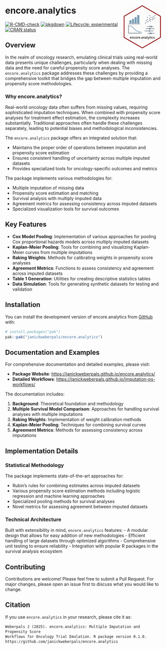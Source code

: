 
<!-- README.md is generated from README.Rmd. Please edit that file -->

# encore.analytics <img src="man/figures/logo.png" align="right" height="139" alt="" />

<!-- badges: start -->

[![R-CMD-check](https://github.com/janickweberpals/encore.analytics/actions/workflows/R-CMD-check.yaml/badge.svg)](https://github.com/janickweberpals/encore.analytics/actions/workflows/R-CMD-check.yaml)
[![pkgdown](https://github.com/janickweberpals/encore.analytics/workflows/pkgdown/badge.svg)](https://github.com/janickweberpals/encore.analytics/actions/workflows/pkgdown.yaml)
[![Lifecycle:
experimental](https://img.shields.io/badge/lifecycle-experimental-orange.svg)](https://lifecycle.r-lib.org/articles/stages.html#experimental)
[![CRAN
status](https://www.r-pkg.org/badges/version/encore.analytics)](https://CRAN.R-project.org/package=encore.analytics)
<!-- badges: end -->

## Overview

In the realm of oncology research, emulating clinical trials using
real-world data presents unique challenges, particularly when dealing
with missing data and the need for careful propensity score analyses.
The `encore.analytics` package addresses these challenges by providing a
comprehensive toolkit that bridges the gap between multiple imputation
and propensity score methodologies.

### Why encore.analytics?

Real-world oncology data often suffers from missing values, requiring
sophisticated imputation techniques. When combined with propensity score
analyses for treatment effect estimation, the complexity increases
substantially. Traditional approaches often handle these challenges
separately, leading to potential biases and methodological
inconsistencies.

The `encore.analytics` package offers an integrated solution that:

- Maintains the proper order of operations between imputation and
  propensity score estimation
- Ensures consistent handling of uncertainty across multiple imputed
  datasets
- Provides specialized tools for oncology-specific outcomes and metrics

The package implements various methodologies for:

- Multiple imputation of missing data
- Propensity score estimation and matching
- Survival analysis with multiply imputed data
- Agreement metrics for assessing consistency across imputed datasets
- Specialized visualization tools for survival outcomes

## Key Features

- **Cox Model Pooling**: Implementation of various approaches for
  pooling Cox proportional hazards models across multiply imputed
  datasets
- **Kaplan-Meier Pooling**: Tools for combining and visualizing
  Kaplan-Meier curves from multiple imputations
- **Raking Weights**: Methods for calibrating weights in propensity
  score analyses
- **Agreement Metrics**: Functions to assess consistency and agreement
  across imputed datasets
- **Table 1 Generation**: Utilities for creating descriptive statistics
  tables
- **Data Simulation**: Tools for generating synthetic datasets for
  testing and validation

## Installation

You can install the development version of encore.analytics from
[GitHub](https://github.com/) with:

``` r
# install.packages("pak")
pak::pak("janickweberpals/encore.analytics")
```

## Documentation and Examples

For comprehensive documentation and detailed examples, please visit:

- **Package Website**:
  <https://janickweberpals.github.io/encore.analytics/>
- **Detailed Workflows**:
  <https://janickweberpals.github.io/imputation-ps-workflows/>

The documentation includes:

1.  **Background**: Theoretical foundation and methodology
2.  **Multiple Survival Model Comparison**: Approaches for handling
    survival analyses with multiple imputations
3.  **Raking Weights**: Implementation of weight calibration methods
4.  **Kaplan-Meier Pooling**: Techniques for combining survival curves
5.  **Agreement Metrics**: Methods for assessing consistency across
    imputations

## Implementation Details

### Statistical Methodology

The package implements state-of-the-art approaches for:

- Rubin’s rules for combining estimates across imputed datasets
- Various propensity score estimation methods including logistic
  regression and machine learning approaches
- Specialized pooling methods for survival analyses
- Novel metrics for assessing agreement between imputed datasets

### Technical Architecture

Built with extensibility in mind, `encore.analytics` features: - A
modular design that allows for easy addition of new methodologies -
Efficient handling of large datasets through optimized algorithms -
Comprehensive unit testing to ensure reliability - Integration with
popular R packages in the survival analysis ecosystem

## Contributing

Contributions are welcome! Please feel free to submit a Pull Request.
For major changes, please open an issue first to discuss what you would
like to change.

## Citation

If you use `encore.analytics` in your research, please cite it as:

    Weberpals J (2025). encore.analytics: Multiple Imputation and Propensity Score 
    Workflows for Oncology Trial Emulation. R package version 0.1.0.
    https://github.com/janickweberpals/encore.analytics
